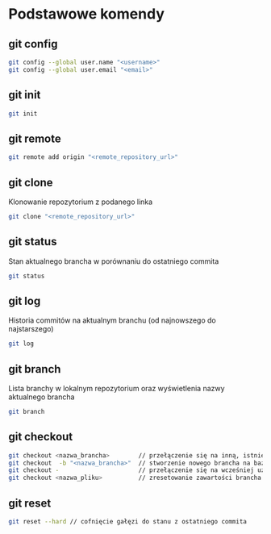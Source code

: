 # Podstawowe komendy
## git config

```bash  
git config --global user.name "<username>"
git config --global user.email "<email>"
```  
## git init  
```bash  
git init
```  
## git remote  
```bash  
git remote add origin "<remote_repository_url>"
```  
## git clone  
Klonowanie repozytorium z podanego linka  
```bash  
git clone "<remote_repository_url>"
```  
## git status  
Stan aktualnego brancha w porównaniu do ostatniego commita  
```bash  
git status
```  
## git log  
Historia commitów na aktualnym branchu (od najnowszego do najstarszego)  
```bash  
git log
```  
## git branch  
Lista branchy w lokalnym repozytorium oraz wyświetlenia nazwy aktualnego brancha  
```bash  
git branch
``` 
## git checkout  
```bash  
git checkout <nazwa_brancha>        // przełączenie się na inną, istniejącą gałąź
git checkout  -b "<nazwa_brancha>"  // stworzenie nowego brancha na bazie aktualnego brancha i przełączenie się na niego
git checkout -                      // przełączenie się na wcześniej używanego brancha
git checkout <nazwa_pliku>          // zresetowanie zawartości brancha do tej, z ostatniego commita
```  

## git reset  
```bash  
git reset --hard // cofnięcie gałęzi do stanu z ostatniego commita
```  